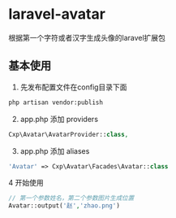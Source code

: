 # laravel-avatar
根据第一个字符或者汉字生成头像的laravel扩展包

## 基本使用
1. 先发布配置文件在config目录下面
```bash
php artisan vendor:publish
```
2. app.php 添加 providers
```php
Cxp\Avatar\AvatarProvider::class,
```
3. app.php 添加 aliases
```php
'Avatar' => Cxp\Avatar\Facades\Avatar::class
```
4 开始使用
```php
// 第一个参数姓名，第二个参数图片生成位置
Avatar::output('赵','zhao.png')
```
